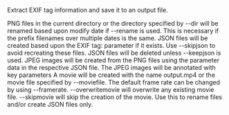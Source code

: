 Extract EXIF tag information and save it to an output file.

PNG files in the current directory or the directory specified by --dir will be renamed based upon modify date if --rename is used.
This is necessary if the prefix filenames over multiple dates is the same.
JSON files will be created based upon the EXIF tag: parameter if it exists. Use --skipjson to avoid recreating these files.
JSON files will be deleted unless --keepjson is used.
JPEG images will be created from the PNG files using the parameter data in the respective JSON file.
The JPEG images will be annotated with key parameters
A movie will be created with the name output.mp4 or the movie file specified by --moviefile.
The default frame rate can be changed by using --framerate.
--overwritemovie will overwrite any existing movie file.
--skipmovie will skip the creation of the movie. Use this to rename files and/or create JSON files only.
